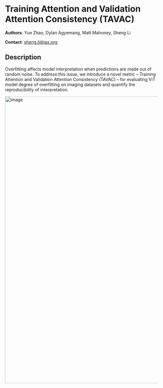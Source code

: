 # **Training Attention and Validation Attention Consistency (TAVAC)**

**Authors**: Yue Zhao, Dylan Agyemang, Matt Mahoney, Sheng Li


  **Contact**: sheng.li@jax.org


## Description 
Overfitting affects model interpretation when predictions are made out of random noise. To address this issue, we introduce a novel metric – Training Attention and Validation Attention Consistency (TAVAC) – for evaluating ViT model degree of overfitting on imaging datasets and quantify the reproducibility of interpretation.

<img width="946" alt="image" src="https://github.com/LabShengLi/TAVAC/assets/8755378/fe2aa47a-be5b-4796-bc5c-cd12cac0a967">


